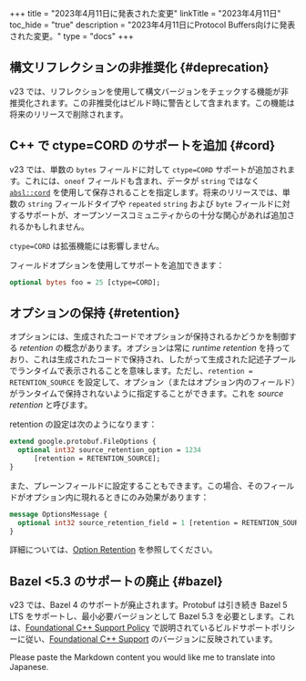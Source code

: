 +++
title = "2023年4月11日に発表された変更"
linkTitle = "2023年4月11日"
toc_hide = "true"
description = "2023年4月11日にProtocol Buffers向けに発表された変更。"
type = "docs"
+++

## 構文リフレクションの非推奨化 {#deprecation}

v23 では、リフレクションを使用して構文バージョンをチェックする機能が非推奨化されます。この非推奨化はビルド時に警告として含まれます。この機能は将来のリリースで削除されます。

## C++ で ctype=CORD のサポートを追加 {#cord}

v23 では、単数の `bytes` フィールドに対して `ctype=CORD` サポートが追加されます。これには、`oneof` フィールドも含まれ、データが `string` ではなく [`absl::cord`](https://github.com/abseil/abseil-cpp/blob/master/absl/strings/cord.h) を使用して保存されることを指定します。将来のリリースでは、単数の `string` フィールドタイプや `repeated` `string` および `byte` フィールドに対するサポートが、オープンソースコミュニティからの十分な関心があれば追加されるかもしれません。

`ctype=CORD` は拡張機能には影響しません。

フィールドオプションを使用してサポートを追加できます：

```proto
optional bytes foo = 25 [ctype=CORD];
```

## オプションの保持 {#retention}

オプションには、生成されたコードでオプションが保持されるかどうかを制御する *retention* の概念があります。オプションは常に *runtime retention* を持っており、これは生成されたコードで保持され、したがって生成された記述子プールでランタイムで表示されることを意味します。ただし、`retention = RETENTION_SOURCE` を設定して、オプション（またはオプション内のフィールド）がランタイムで保持されないように指定することができます。これを *source retention* と呼びます。

retention の設定は次のようになります：

```proto
extend google.protobuf.FileOptions {
  optional int32 source_retention_option = 1234
      [retention = RETENTION_SOURCE];
}
```

また、プレーンフィールドに設定することもできます。この場合、そのフィールドがオプション内に現れるときにのみ効果があります：

```proto
message OptionsMessage {
  optional int32 source_retention_field = 1 [retention = RETENTION_SOURCE];
}
```

詳細については、[Option Retention](/programming-guides/proto3#option-retention) を参照してください。

## Bazel <5.3 のサポートの廃止 {#bazel}

v23 では、Bazel 4 のサポートが廃止されます。Protobuf は引き続き Bazel 5 LTS をサポートし、最小必要バージョンとして Bazel 5.3 を必要とします。これは、[Foundational C++ Support Policy](https://opensource.google/documentation/policies/cplusplus-support#build_systems) で説明されているビルドサポートポリシーに従い、[Foundational C++ Support](https://github.com/google/oss-policies-info/blob/main/foundational-cxx-support-matrix.md) のバージョンに反映されています。

Please paste the Markdown content you would like me to translate into Japanese.
